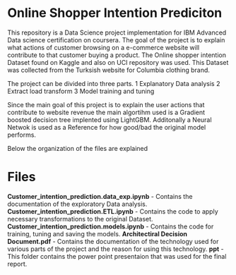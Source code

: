 # Online Shopper Intention Prediciton

This repository is a Data Science project implementation for IBM Advanced Data science certification on coursera. The goal of the project is to explain what actions of   customer browsing on a e-commerce website will contribute to that customer buying a product. The Online shopper intention Dataset found on Kaggle and also on UCI repository was used. This Dataset was collected from the Turksish website for Columbia clothing brand. 

The project can be divided into three parts. 
1  Explanatory Data analysis 
2 Extract load transform 
3 Model training and tuning 

Since the main goal of this project is to explain the user actions that contribute to website revenue the main algortihm used is a Gradient boosted decision tree implented using LightGBM. Additonally a Neural Netwok is used as a Reference for how good/bad the original model performs. 

Below the organization of the files are explained



# Files
**Customer_intention_prediction.data_exp.ipynb** - Contains the documentation of the exploratory Data analysis.
 **Customer_intention_prediction.ETL.ipynb** - Contains the code to apply necessary transformations to the original Dataset.
 **Customer_intention_prediction.models.ipynb** - Contains the code for  training, tuning and saving the models.
 **Architectiral Decision Document.pdf** - Contains the documentation of the technology used for various parts of the project  and the reason for using this technology.
 **ppt** - This folder contains the power point presentaion that was used for the final report.
